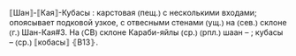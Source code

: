 ---
---

⟦Шан⟧-⟦Кая⟧-Кубасы
: карстовая ⦅пещ.⦆ с несколькими входами; опоясывает подковой узкое, с отвесными стенами ⦅ущ.⦆ на ⦅сев.⦆ склоне ⦅г.⦆ Шан-Кая#3. На ⦅СВ⦆ склоне Караби-яйлы ⦅ср.⦆ ⦅рпл.⦆ шаан – ; кубасы – ⦅ср.⦆ ⟦кобасы⟧ ⦃В13⦄.
